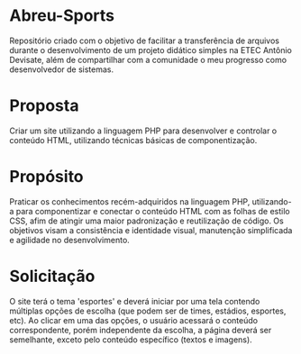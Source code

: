 # Abreu-Sports
Repositório criado com o objetivo de facilitar a transferência de arquivos durante o desenvolvimento de um projeto didático simples na ETEC Antônio Devisate, além de compartilhar com a comunidade o meu progresso como desenvolvedor de sistemas.

# Proposta
Criar um site utilizando a linguagem PHP para desenvolver e controlar o conteúdo HTML, utilizando técnicas básicas de componentização.

# Propósito
Praticar os conhecimentos recém-adquiridos na linguagem PHP, utilizando-a para componentizar e conectar o conteúdo HTML com as folhas de estilo CSS, afim de atingir uma maior padronização e reutilização de código. Os objetivos visam a consistência e identidade visual, manutenção simplificada e agilidade no desenvolvimento. 

# Solicitação
O site terá o tema 'esportes' e deverá iniciar por uma tela contendo múltiplas opções de escolha (que podem ser de times, estádios, esportes, etc). Ao clicar em uma das opções, o usuário acessará o conteúdo correspondente, porém independente da escolha, a página deverá ser semelhante, exceto pelo conteúdo específico (textos e imagens).
